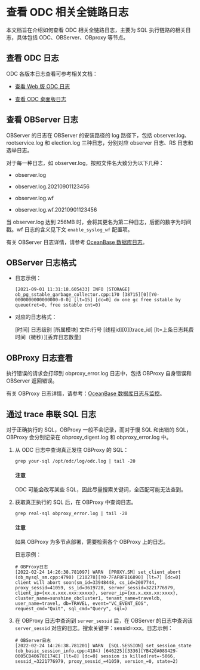 查看 ODC 相关全链路日志 
===================================

本文档旨在介绍如何查看 ODC 相关全链路日志，主要为 SQL 执行链路的相关日志，具体包括 ODC、OBServer、OBproxy 等节点。

查看 **ODC 日志** 
----------------------

ODC 各版本日志查看可参考相关文档：

* [查看 Web 版 ODC 日志](../200.collect-message/200.view-web-odc-log.md)

* [查看 ODC 桌面版日志](../200.collect-message/300.view-client-odc-log.md)

查看 OBServer 日志
-------------------------------

OBServer 的日志在 OBServer 的安装路径的 log 路径下，包括 observer.log、rootservice.log 和 election.log 三种日志，分别对应 observer 日志、RS 日志和选举日志。

对于每一种日志，如 observer.log，按照文件名大致分为以下几种：

* observer.log

* observer.log.20210901123456

* observer.log.wf

* observer.log.wf.20210901123456


当 observer.log 达到 256MB 时，会将其更名为第二种日志，后面的数字为时间戳。wf 日志的含义见下文 `enable_syslog_wf` 配置项。

有关 OBServer 日志详情，请参考 [OceanBase 数据库日志](https://www.oceanbase.com/docs/common-oceanbase-database-cn-0000000002067758)。

OBServer 日志格式
----------------------

* 日志示例：

  `[2021-09-01 11:31:18.605433] INFO [STORAGE] ob_pg_sstable_garbage_collector.cpp:170 [38715][0][Y0-0000000000000000-0-0] [lt=15] [dc=0] do one gc free sstable by queue(ret=0, free sstable cnt=0)`

* 对应的日志格式：

  \[时间\] 日志级别 \[所属模块\] 文件:行号 \[线程id\]\[0\]\[trace_id\] \[lt=上条日志耗费时间（微秒）\]\[丢弃日志数量\]


**OBProxy 日志查看**
-------------------------

执行错误的请求会打印到 obproxy_error.log 日志中，包括 OBProxy 自身错误和 OBServer 返回错误。

有关 OBProxy 日志详情，请参考：[OceanBase 数据库日志与监控](https://www.oceanbase.com/docs/common-oceanbase-database-cn-10000000001702176)。

通过 trace 串联 SQL 日志
-----------------------------------

对于正确执行的 SQL，OBProxy 一般不会记录，而对于慢 SQL 和出错的 SQL，OBProxy 会分别记录在 obproxy_digest.log 和 obproxy_error.log 中。

1. 从 ODC 日志中查询真正发往 OBProxy 的 SQL：

   ```shell
   grep your-sql /opt/odc/log/odc.log | tail -20
   ```

   <main id="notice" type='notice'>
      <h4>注意</h4>
      <p>ODC 可能会改写某些 SQL，因此尽量搜索关键词，全匹配可能无法查到。</p>
   </main>

2. 获取真正执行的 SQL 后，在 OBProxy 中查询日志。

   ```shell
   grep real-sql obproxy_error.log | tail -20
   ```

   <main id="notice" type='notice'>
      <h4>注意</h4>
      <p>如果 OBProxy 为多节点部署，需要检索各个 OBProxy 上的日志。</p>
   </main>   

   日志示例：

   ```plaintext
   # OBProxy日志
   [2022-02-24 14:26:38.781097] WARN  [PROXY.SM] set_client_abort (ob_mysql_sm.cpp:4790) [210278][Y0-7FAF8FB16890] [lt=7] [dc=0] client will abort soon(sm_id=33948448, cs_id=2007744, proxy_sessid=41059, ss_id=3619728, server_sessid=3221776979, client_ip={xx.x.xxx.xxx:xxxxx}, server_ip={xx.x.xxx.xx:xxxx}, cluster_name=sunshine_obcluster1, tenant_name=traveldb, user_name=travel, db=TRAVEL, event="VC_EVENT_EOS", request_cmd="Quit", sql_cmd="Query", sql=)
   ```


3. 在 OBProxy 日志中查询到 `server_sessid` 后，在 OBServer 的日志中查询该 `server_sessid` 对应的日志。搜索关键字：sessid=xxx。日志示例：

   ```plaintext
   # OBServer日志
   [2022-02-24 14:26:38.781201] WARN  [SQL.SESSION] set_session_state (ob_basic_session_info.cpp:4184) [646225][3336][YB420A089429-0005CB40678E174E] [lt=8] [dc=0] session is killed(ret=-5066, sessid_=3221776979, proxy_sessid_=41059, version_=0, state=2)
   ```
